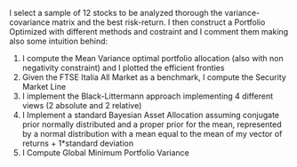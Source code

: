  I select a sample of 12 stocks to be analyzed thorough the variance-covariance matrix and the best risk-return. I then construct a Portfolio Optimized with different methods and costraint and I comment them making also some intuition behind: 
 1) I compute the Mean Variance optimal portfolio allocation (also with non negativity constraint) and I plotted the efficient fronties 
 2) Given the FTSE Italia All Market as a benchmark, I compute the Security Market Line
 3) I implement the  Black-Littermann approach implementing 4 different views (2 absolute and 2 relative)
 4) I Implement a standard Bayesian Asset Allocation assuming conjugate prior normally distributed and a proper prior for the mean, represented by a normal distribution with a mean
    equal to the mean of my vector of returns + 1*standard deviation
 5) I Compute Global Minimum Portfolio Variance
